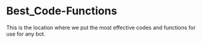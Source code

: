 # Best_Code-Functions
This is the location where we put the most effective codes and functions for use for any bot.
